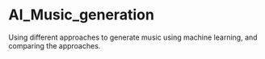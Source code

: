 # AI_Music_generation
Using different approaches to generate music using machine learning, and comparing the approaches. 
